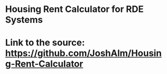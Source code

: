 # Housing Rent Calculator for RDE Systems
# Link to the source: https://github.com/JoshAlm/Housing-Rent-Calculator
